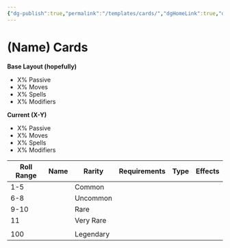 ```yaml
---
{"dg-publish":true,"permalink":"/templates/cards/","dgHomeLink":true,"dgPassFrontmatter":false}
---
```



# (Name) Cards

**Base Layout (hopefully)**
- X% Passive
- X% Moves
- X% Spells
- X% Modifiers

**Current (X-Y)**
- X% Passive
- X% Moves
- X% Spells
- X% Modifiers

| Roll Range | Name | Rarity    | Requirements | Type | Effects |
| ---------- | ---- | --------- | ------------ | ---- | ------- |
| 1-5        |      | Common    |              |      |         |
| 6-8        |      | Uncommon  |              |      |         |
| 9-10       |      | Rare      |              |      |         |
| 11         |      | Very Rare |              |      |         |
|            |      |           |              |      |         |
| 100        |      | Legendary          |              |      |         |
